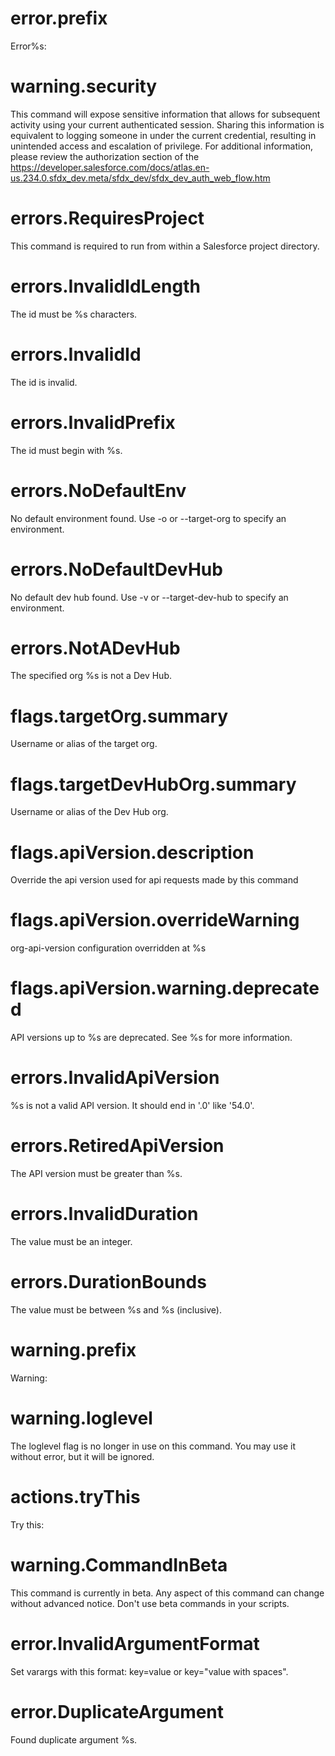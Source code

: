 # error.prefix

Error%s:

# warning.security

This command will expose sensitive information that allows for subsequent activity using your current authenticated session. Sharing this information is equivalent to logging someone in under the current credential, resulting in unintended access and escalation of privilege. For additional information, please review the authorization section of the <https://developer.salesforce.com/docs/atlas.en-us.234.0.sfdx_dev.meta/sfdx_dev/sfdx_dev_auth_web_flow.htm>

# errors.RequiresProject

This command is required to run from within a Salesforce project directory.

# errors.InvalidIdLength

The id must be %s characters.

# errors.InvalidId

The id is invalid.

# errors.InvalidPrefix

The id must begin with %s.

# errors.NoDefaultEnv

No default environment found. Use -o or --target-org to specify an environment.

# errors.NoDefaultDevHub

No default dev hub found. Use -v or --target-dev-hub to specify an environment.

# errors.NotADevHub

The specified org %s is not a Dev Hub.

# flags.targetOrg.summary

Username or alias of the target org.

# flags.targetDevHubOrg.summary

Username or alias of the Dev Hub org.

# flags.apiVersion.description

Override the api version used for api requests made by this command

# flags.apiVersion.overrideWarning

org-api-version configuration overridden at %s

# flags.apiVersion.warning.deprecated

API versions up to %s are deprecated. See %s for more information.

# errors.InvalidApiVersion

%s is not a valid API version. It should end in '.0' like '54.0'.

# errors.RetiredApiVersion

The API version must be greater than %s.

# errors.InvalidDuration

The value must be an integer.

# errors.DurationBounds

The value must be between %s and %s (inclusive).

# warning.prefix

Warning:

# warning.loglevel

The loglevel flag is no longer in use on this command. You may use it without error, but it will be ignored.

# actions.tryThis

Try this:

# warning.CommandInBeta

This command is currently in beta. Any aspect of this command can change without advanced notice. Don't use beta commands in your scripts.

# error.InvalidArgumentFormat

Set varargs with this format: key=value or key="value with spaces".

# error.DuplicateArgument

Found duplicate argument %s.
